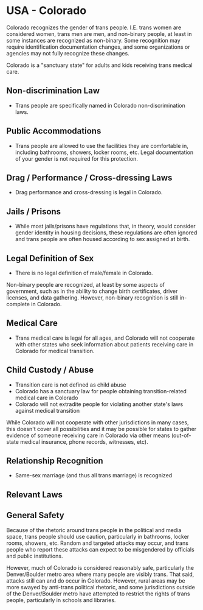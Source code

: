 # USA - Colorado

Colorado recognizes the gender of trans people. I.E. trans women are
considered women, trans men are men, and non-binary people, at least in
some instances are recognized as non-binary.  Some recognition may
require identification documentation changes, and some organizations or
agencies may not fully recognize these changes.

Colorado is a "sanctuary state" for adults and kids receiving trans medical
care.

## Non-discrimination Law

 * Trans people are specifically named in Colorado non-discrimination laws.

## Public Accommodations

 * Trans people are allowed to use the facilities they are comfortable
   in, including bathrooms, showers, locker rooms, etc.  Legal
   documentation of your gender is not required for this protection.

## Drag / Performance / Cross-dressing Laws

 * Drag performance and cross-dressing is legal in Colorado.

## Jails / Prisons

 * While most jails/prisons have regulations that, in theory, would
   consider gender identity in housing decisions, these regulations are
   often ignored and trans people are often housed according to sex
   assigned at birth.

## Legal Definition of Sex

 * There is no legal definition of male/female in Colorado.

Non-binary people are recognized, at least by some aspects of
government, such as in the ability to change birth certificates,
driver licenses, and data gathering. However, non-binary recognition is
still in-complete in Colorado.

## Medical Care

 * Trans medical care is legal for all ages, and Colorado will not
   cooperate with other states who seek information about patients
   receiving care in Colorado for medical transition.

## Child Custody / Abuse

 * Transition care is not defined as child abuse
 * Colorado has a sanctuary law for people obtaining transition-related
   medical care in Colorado
 * Colorado will not extradite people for violating another state's laws
   against medical transition

While Colorado will not cooperate with other jurisdictions in many
cases, this doesn't cover all possibilities and it may be possible for
states to gather evidence of someone receiving care in Colorado via
other means (out-of-state medical insurance, phone records, witnesses,
etc).
 
## Relationship Recognition

 * Same-sex marriage (and thus all trans marriage) is recognized

## Relevant Laws

## General Safety

Because of the rhetoric around trans people in the political and media
space, trans people should use caution, particularly in bathrooms,
locker rooms, showers, etc.  Random and targeted attacks may occur, and
trans people who report these attacks can expect to be misgendered by
officials and public institutions.

However, much of Colorado is considered reasonably safe, particularly
the Denver/Boulder metro area where many people are visibly trans. That
said, attacks still can and do occur in Colorado.  However, rural areas
may be more swayed by anti-trans political rhetoric, and some jurisdictions
outside of the Denver/Boulder metro have attempted to restrict the rights
of trans people, particularly in schools and libraries.
